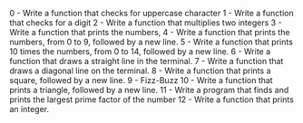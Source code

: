 0 - Write a function that checks for uppercase character
1 - Write a function that checks for a digit
2 - Write a function that multiplies two integers
3 - Write a function that prints the numbers,
4 - Write a function that prints the numbers, from 0 to 9, followed by a new line.
5 - Write a function that prints 10 times the numbers, from 0 to 14, followed by a new line.
6 - Write a function that draws a straight line in the terminal.
7 - Write a function that draws a diagonal line on the terminal.
8 - Write a function that prints a square, followed by a new line.
9 - Fizz-Buzz
10 - Write a function that prints a triangle, followed by a new line.
11 - Write a program that finds and prints the largest prime factor of the number
12 - Write a function that prints an integer.
